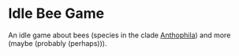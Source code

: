 # Idle Bee Game
An idle game about bees (species in the clade [Anthophila](https://en.wikipedia.org/wiki/Bee)) and more (maybe (probably (perhaps))).

